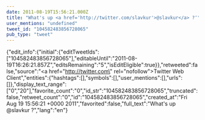 ```yaml
---
date: 2011-08-19T15:56:21.000Z
title: "What's up <a href='http://twitter.com/slavkur'>@slavkur</a> ?″"
user_mentions: "undefined"
tweet_id: "104582483856728065"
pub_type: "tweet"
---
```

{"edit_info":{"initial":{"editTweetIds":["104582483856728065"],"editableUntil":"2011-08-19T16:26:21.857Z","editsRemaining":"5","isEditEligible":true}},"retweeted":false,"source":"<a href=\"http://twitter.com\" rel=\"nofollow\">Twitter Web Client</a>","entities":{"hashtags":[],"symbols":[],"user_mentions":[],"urls":[]},"display_text_range":["0","20"],"favorite_count":"0","id_str":"104582483856728065","truncated":false,"retweet_count":"0","id":"104582483856728065","created_at":"Fri Aug 19 15:56:21 +0000 2011","favorited":false,"full_text":"What's up @slavkur ?","lang":"en"}
